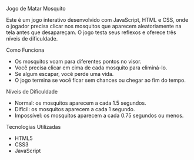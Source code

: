 Jogo de Matar Mosquito

Este é um jogo interativo desenvolvido com JavaScript, HTML e CSS, onde o jogador precisa clicar nos mosquitos que aparecem aleatoriamente na tela antes que desapareçam. O jogo testa seus reflexos e oferece três níveis de dificuldade.

 Como Funciona

 - Os mosquitos voam para diferentes pontos no visor.
- Você precisa clicar em cima de cada mosquito para eliminá-lo.
- Se algum escapar, você perde uma vida.
- O jogo termina se você ficar sem chances ou chegar ao fim do tempo.

Níveis de Dificuldade

- Normal: os mosquitos aparecem a cada 1.5 segundos.
- Difícil: os mosquitos aparecem a cada 1 segundo.
- Impossível: os mosquitos aparecem a cada 0.75 segundos ou menos.

 Tecnologias Utilizadas
 
- HTML5
- CSS3
- JavaScript
